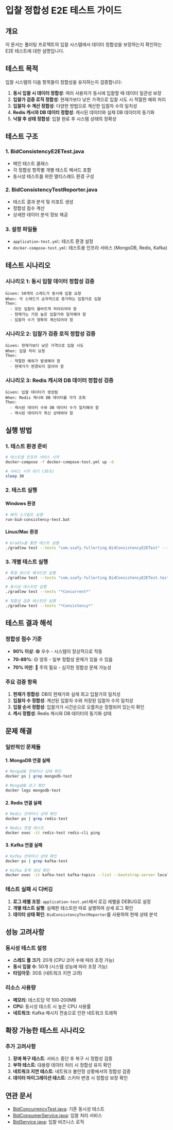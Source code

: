 # 입찰 정합성 E2E 테스트 가이드

## 개요

이 문서는 풀러팅 프로젝트의 입찰 시스템에서 데이터 정합성을 보장하는지 확인하는 E2E 테스트에 대한 설명입니다.

## 테스트 목적

입찰 시스템의 다음 항목들이 정합성을 유지하는지 검증합니다:

1. **동시 입찰 시 데이터 정합성**: 여러 사용자가 동시에 입찰할 때 데이터 일관성 보장
2. **입찰가 검증 로직 정합성**: 현재가보다 낮은 가격으로 입찰 시도 시 적절한 예외 처리
3. **입찰자 수 계산 정합성**: 다양한 방법으로 계산한 입찰자 수의 일치성
4. **Redis 캐시와 DB 데이터 정합성**: 캐시된 데이터와 실제 DB 데이터의 동기화
5. **낙찰 후 상태 정합성**: 입찰 완료 후 시스템 상태의 정확성

## 테스트 구조

### 1. BidConsistencyE2ETest.java
- 메인 테스트 클래스
- 각 정합성 항목별 개별 테스트 메서드 포함
- 동시성 테스트를 위한 멀티스레드 환경 구성

### 2. BidConsistencyTestReporter.java
- 테스트 결과 분석 및 리포트 생성
- 정합성 점수 계산
- 상세한 데이터 분석 정보 제공

### 3. 설정 파일들
- `application-test.yml`: 테스트 환경 설정
- `docker-compose-test.yml`: 테스트용 인프라 서비스 (MongoDB, Redis, Kafka)

## 테스트 시나리오

### 시나리오 1: 동시 입찰 데이터 정합성 검증
```
Given: 50개의 스레드가 동시에 입찰 요청
When: 각 스레드가 순차적으로 증가하는 입찰가로 입찰
Then: 
  - 모든 입찰이 올바르게 처리되어야 함
  - 현재가는 가장 높은 입찰가와 일치해야 함
  - 입찰자 수가 정확히 계산되어야 함
```

### 시나리오 2: 입찰가 검증 로직 정합성 검증
```
Given: 현재가보다 낮은 가격으로 입찰 시도
When: 입찰 처리 요청
Then: 
  - 적절한 예외가 발생해야 함
  - 현재가가 변경되지 않아야 함
```

### 시나리오 3: Redis 캐시와 DB 데이터 정합성 검증
```
Given: 입찰 데이터가 생성됨
When: Redis 캐시와 DB 데이터를 각각 조회
Then: 
  - 캐시된 데이터 수와 DB 데이터 수가 일치해야 함
  - 캐시된 데이터가 최신 상태여야 함
```

## 실행 방법

### 1. 테스트 환경 준비

```bash
# 테스트용 인프라 서비스 시작
docker-compose -f docker-compose-test.yml up -d

# 서비스 시작 대기 (30초)
sleep 30
```

### 2. 테스트 실행

#### Windows 환경
```bash
# 배치 스크립트 실행
run-bid-consistency-test.bat
```

#### Linux/Mac 환경
```bash
# Gradle을 통한 테스트 실행
./gradlew test --tests "com.ssafy.fullerting.BidConsistencyE2ETest" --info
```

### 3. 개별 테스트 실행

```bash
# 특정 테스트 메서드만 실행
./gradlew test --tests "com.ssafy.fullerting.BidConsistencyE2ETest.testConcurrentBidsDataConsistencyWithLock"

# 동시성 테스트만 실행
./gradlew test --tests "*Concurrent*"

# 정합성 검증 테스트만 실행
./gradlew test --tests "*Consistency*"
```

## 테스트 결과 해석

### 정합성 점수 기준
- **90% 이상**: 🟢 우수 - 시스템이 정상적으로 작동
- **70-89%**: 🟡 양호 - 일부 정합성 문제가 있을 수 있음
- **70% 미만**: 🔴 주의 필요 - 심각한 정합성 문제 가능성

### 주요 검증 항목
1. **현재가 정합성**: DB의 현재가와 실제 최고 입찰가의 일치성
2. **입찰자 수 정합성**: 계산된 입찰자 수와 저장된 입찰자 수의 일치성
3. **입찰 순서 정합성**: 입찰가가 시간순으로 오름차순 정렬되어 있는지 확인
4. **캐시 정합성**: Redis 캐시와 DB 데이터의 동기화 상태

## 문제 해결

### 일반적인 문제들

#### 1. MongoDB 연결 실패
```bash
# MongoDB 컨테이너 상태 확인
docker ps | grep mongodb-test

# MongoDB 로그 확인
docker logs mongodb-test
```

#### 2. Redis 연결 실패
```bash
# Redis 컨테이너 상태 확인
docker ps | grep redis-test

# Redis 연결 테스트
docker exec -it redis-test redis-cli ping
```

#### 3. Kafka 연결 실패
```bash
# Kafka 컨테이너 상태 확인
docker ps | grep kafka-test

# Kafka 토픽 생성 확인
docker exec -it kafka-test kafka-topics --list --bootstrap-server localhost:9092
```

### 테스트 실패 시 디버깅

1. **로그 레벨 조정**: `application-test.yml`에서 로깅 레벨을 DEBUG로 설정
2. **개별 테스트 실행**: 실패한 테스트만 따로 실행하여 상세 로그 확인
3. **데이터 상태 확인**: `BidConsistencyTestReporter`를 사용하여 현재 상태 분석

## 성능 고려사항

### 동시성 테스트 설정
- **스레드 풀 크기**: 20개 (CPU 코어 수에 따라 조정 가능)
- **동시 입찰 수**: 50개 (시스템 성능에 따라 조정 가능)
- **타임아웃**: 30초 (네트워크 지연 고려)

### 리소스 사용량
- **메모리**: 테스트당 약 100-200MB
- **CPU**: 동시성 테스트 시 높은 CPU 사용률
- **네트워크**: Kafka 메시지 전송으로 인한 네트워크 트래픽

## 확장 가능한 테스트 시나리오

### 추가 고려사항
1. **장애 복구 테스트**: 서비스 중단 후 복구 시 정합성 검증
2. **부하 테스트**: 대용량 데이터 처리 시 정합성 유지 확인
3. **네트워크 지연 테스트**: 네트워크 불안정 상황에서의 정합성 검증
4. **데이터 마이그레이션 테스트**: 스키마 변경 시 정합성 보장 확인

## 연관 문서

- [BidConcurrencyTest.java](./src/test/java/com/ssafy/fullerting/BidConcurrencyTest.java): 기존 동시성 테스트
- [BidConsumerService.java](./src/main/java/com/ssafy/fullerting/global/kafka/BidConsumerService.java): 입찰 처리 서비스
- [BidService.java](./src/main/java/com/ssafy/fullerting/bidLog/service/BidService.java): 입찰 비즈니스 로직
 
